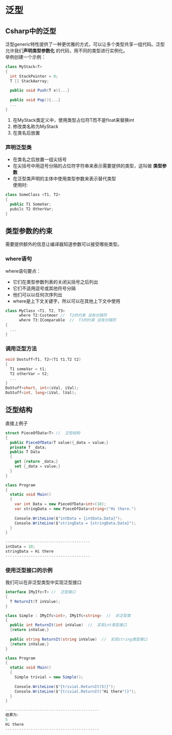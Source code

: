 # 泛型
## Csharp中的泛型
泛型generic特性提供了一种更优雅的方式，可以让多个类型共享一组代码。泛型允许我们**声明类型参数化** 的代码，用不同的类型进行实例化。  
举例创建一个示例：
```c#
class MyStack<T>
{
  int StackPointer = 0;
  T [] StackAarray;
  
  public void Push(T x){...}
  
  public void Pop(){...}
  ...
}
```
1. 在MyStack类定义中，使用类型占位符T而不是float来替换int
2. 修改类名称为MyStack  
3. 在类名后放置<T>  
### 声明泛型类
* 在类名之后放置一组尖括号  
* 在尖括号中用逗号分隔的占位符字符串来表示需要提供的类型，这叫做 **类型参数**  
* 在泛型类声明的主体中使用类型参数来表示替代类型  
使用时:
```c#
class SomeClass <T1, T2>
{
  public T1 SomeVar;
  pubilc T2 OtherVar;
}
```
## 类型参数的约束
需要提供额外的信息让编译器知道参数可以接受哪些类型。  
### where语句
where语句要点：
- 它们在类型参数列表的关闭尖括号之后列出
- 它们不适用逗号或其他符号分隔  
- 他们可以以任何次序列出
- where是上下文关键字，所以可以在其他上下文中使用  
```c#
class MyClass <T1, T2, T3>
      where T2:Custmoer //  T2的约束 没有分隔符
      where T3:IComparable  //  T3的约束 没有分隔符
{
  ...
}
```

### 调用泛型方法
```c#
void Dostuff<T1, T2>(T1 t1,T2 t2)
{
  T1 someVar = t1;
  T2 otherVar = t2;
  ...
}
DoStuff<short, int>(sVal, iVal);
DoStuff<int, long>(iVal, lVal);
```
## 泛型结构
直接上例子
```c#
struct PieceOfData<T> //  泛型结构
{
  public PieceOfData(T value){_data = value;}
  private T _data;
  public T Data
  {
    get {return _data;}
    set {_data = value;}
  }
}

class Program
{
  static void Main()
  {
    var int Data = new PieceOfData<int>(10);
    var stringData = new PieceOfData<string>("Hi there.")
    
    Console.WriteLine($"intData = {intData.Data}");
    Console.WriteLine($"stringData = {stringData.Data}");
  }
}

-------------------------------------
intData = 10;
stringData = Hi there
-------------------------------------
```
### 使用泛型接口的示例
我们可以在非泛型类型中实现泛型接口
```c#
interface IMyIfc<T> //  泛型接口
{
  T ReturnIt(T inValue);
}

class Simple : IMyIfc<int>, IMyIfc<string>  //  非泛型类
{
  public int ReturnIt(int inValue)  //  实现int类型接口
  {return inValue;}
  
  public string ReturnIt(string inValue)  //  实现string类型接口
  {return inValue;}
}

class Program
{
  static void Main()
  {
    Simple trivial = new Simple();
    
    Console.WriteLine($"{trivial.ReturnIt(5)}");
    Console.WriteLine($"{trivial.ReturnIt("Hi there")}");
  }
}

-----------------------------------------
结果为:
5
Hi there
-----------------------------------------
```
